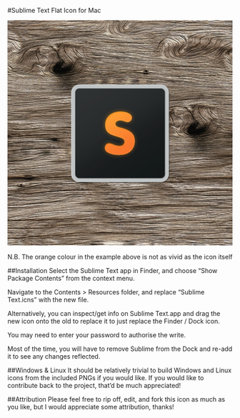 #Sublime Text Flat Icon for Mac

![ScreenShot](example.png)

N.B. The orange colour in the example above is not as vivid as the icon itself

##Installation
Select the Sublime Text app in Finder, and choose “Show Package Contents” from the context menu.

Navigate to the Contents > Resources folder, and replace “Sublime Text.icns” with the new file.

Alternatively, you can inspect/get info on Sublime Text.app and drag the new icon onto the old to replace it to just replace the Finder / Dock icon.

You may need to enter your password to authorise the write.

Most of the time, you will have to remove Sublime from the Dock and re-add it to see any changes reflected.

##Windows & Linux
It should be relatively trivial to build Windows and Linux icons from the included PNGs if you would like. If you would like to contribute back to the project, that’d be much appreciated!

##Attribution
Please feel free to rip off, edit, and fork this icon as much as you like, but I would appreciate some attribution, thanks!
